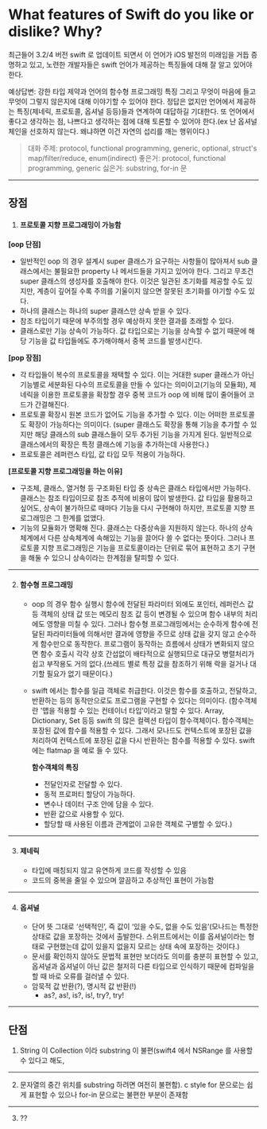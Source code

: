 What features of Swift do you like or dislike? Why?
===================================================

최근들어 3.2/4 버전 swift 로 업데이트 되면서 이 언어가 iOS 발전의 미래임을 거듭 증명하고 있고, 노련한 개발자들은 swift 언어가 제공하는 특징들에 대해 잘 알고 있어야 한다.

예상답변:
강한 타입 제약과 언어의 함수형 프로그래밍 특징 그리고 무엇이 마음에 들고 무엇이 그렇지 않은지에 대해 이야기할 수 있어야 한다. 정답은 없지만 언어에서 제공하는 특징(제네릭, 프로토콜, 옵셔널 등등)들과 연계하여 대답하길 기대한다. 또 언어에서 좋다고 생각하는 점, 나쁘다고 생각하는 점에 대해 토론할 수 있어야 한다.(ex 난 옵셔널 체인을 선호하지 않는다. 왜냐하면 이건 자연의 섭리를 깨는 행위이다.)
> 대화 주제: protocol, functional programming, generic, optional, struct's map/filter/reduce, enum(indirect)
>  좋은거: protocol, functional programming, generic
>  싫은거: substring, for-in 문
* * *

## 장점
1. #### 프로토콜 지향 프로그래밍이 가능함

  **[oop 단점]**
 - 일반적인 oop 의 경우 설계시 super 클래스가 요구하는 사항들이 많아져서 sub 클래스에서는 불필요한 property 나 메서드들을 가지고 있어야 한다. 그리고 무조건 super 클래스의 생성자를 호출해야 한다. 이것은 일관된 초기화를 제공할 수도 있지만, 계층이 깊어질 수록 주의를 기울이지 않으면 잘못된 초기화를 야기할 수도 있다. 
 - 하나의 클래스는 하나의 super 클래스만 상속 받을 수 있다.
 - 참조 타입이기 때문에 부주의할 경우 예상하지 못한 결과를 초래할 수 있다.
 - 클래스로만 기능 상속이 가능하다. 값 타입으로는 기능을 상속할 수 없기 때문에 해당 기능을 값 타입들에도 추가해야해서 중복 코드를 발생시킨다.
 
  **[pop 장점]**
 - 각 타입들이 복수의 프로토콜을 채택할 수 있다. 이는 거대한 super 클래스가 아닌 기능별로 세분화된 다수의 프로토콜을 만들 수 있다는 의미이고(기능의 모듈화), 제네릭을 이용한 프로토콜을 확장할 경우 중복 코드가 oop 에 비해 많이 줄어들어 코드가 간결해진다.
 - 프로토콜 확장시 원본 코드가 없어도 기능을 추가할 수 있다. 이는 어떠한 프로토콜도 확장이 가능하다는 의미이다. (super 클래스도 확장을 통해 기능을 추가할 수 있지만 해당 클래스의 sub 클래스들이 모두 추가된 기능을 가지게 된다. 일반적으로 클래스에서의 확장은 특정 클래스에 기능을 추가하는데 사용한다.)
 - 프로토콜은 레퍼런스 타입, 값 타입 모두 적용이 가능하다.

  **[프로토콜 지향 프로그래밍을 하는 이유]**
 - 구조체, 클래스, 열거형 등 구조화된 타입 중 상속은 클래스 타입에서만 가능하다. 클래스는 참조 타입이므로 참조 추적에 비용이 많이 발생한다. 값 타입을 활용하고 싶어도, 상속이 불가하므로 때마다 기능을 다시 구현해야 하지만, 프로토콜 지향 프로그래밍은 그 한계를 없앴다.
 - 기능의 모듈화가 명확해 진다. 클래스는 다중상속을 지원하지 않는다. 하나의 상속체계에서 다른 상속체계에 속해있는 기능을 끌어다 쓸 수 없다는 뜻이다. 그러나 프로토콜 지향 프로그래밍은 기능을 프로토콜이라는 단위로 묶어 표현하고 초기 구현을 해둘 수 있으니 상속이라는 한계점을 탈피할 수 있다.
 * * *  


2. #### 함수형 프로그래밍
    - oop 의 경우 함수 실행시 함수에 전달된 파라미터 외에도 포인터, 레퍼런스 값 등 객체의 상태 값 또는 메모리 참조 값 등이 변경될 수 있으며 함수 내부의 처리에도 영향을 미칠 수 있다. 그러나 함수형 프로그래밍에서는 순수하게 함수에 전달된 파라미터들에 의해서만 결과에 영향을 주므로 상태 값을 갖지 않고 순수하게 함수만으로 동작한다. 프로그램이 동작하는 흐름에서 상태가 변화되지 않으면 함수 호출시 각각 상호 간섭없이 배타적으로 실행되므로 대규모 병렬처리가 쉽고 부작용도 거의 없다.(쓰레드 별로 특정 값을 참조하기 위해 락을 걸거나 대기할 필요가 없기 때문이다.)
    - swift 에서는 함수를 일급 객체로 취급한다. 이것은 함수를 호출하고, 전달하고, 반환하는 등의 동작만으로도 프로그램을 구현할 수 있다는 의미이다. (함수객체란 '맵을 적용할 수 있는 컨테이너 타입’이라고 말할 수 있다. Array, Dictionary, Set 등등 swift 의 많은 컬렉션 타입이 함수객체이다. 함수객체는 포장된 값에 함수를 적용할 수 있다. 그래서 모나드도 컨텍스트에 포장된 값을 처리하여 컨텍스트에 포장된 값을 다시 반환하는 함수를 적용할 수 있다. swift 에는 flatmap 을 예로 들 수 있다.

       **함수객체의 특징**
       - 전달인자로 전달할 수 있다.
       - 동적 프로퍼티 할당이 가능하다.
       - 변수나 데이터 구조 안에 담을 수 있다.
       - 반환 값으로 사용할 수 있다.
       - 할당할 때 사용된 이름과 관계없이 고유한 객체로 구별할 수 있다.)
* * *


3. #### 제네릭
    - 타입에 매칭되지 않고 유연하게 코드를 작성할 수 있음
    - 코드의 중복을 줄일 수 있으며 깔끔하고 추상적인 표현이 가능함  
* * *


4. #### 옵셔널
    - 단어 뜻 그대로 ‘선택적인’, 즉 값이 ‘있을 수도, 없을 수도 있음’(모나드는 특정한 상태로 값을 포장하는 것에서 출발한다. 스위프트에서는 이를 옵셔널이라는 형태로 구현했는데 값이 있을지 없을지 모르는 상태 속에 포장하는 것이다.)
    - 문서를 확인하지 않아도 문법적 표현만 보더라도 의미를 충분히 표현할 수 있고, 옵셔널과 옵셔널이 아닌 값은 철저히 다른 타입으로 인식하기 때문에 컴파일을 할 때 바로 오류를 걸러낼 수 있다.
    - 암묵적 값 반환(?), 명시적 값 반환(!)
        - as?, as!, is?, is!, try?, try!  
* * *


## 단점
1. String 이 Collection 이라 substring 이 불편(swift4 에서 NSRange 를 사용할 수 있다고 해도, 
* * *
2. 문자열의 중간 위치를 substring 하려면 여전히 불편함). c style for 문으로는 쉽게 표현할 수 있으나 for-in 문으로는 불편한 부분이 존재함
* * *
3. ??



